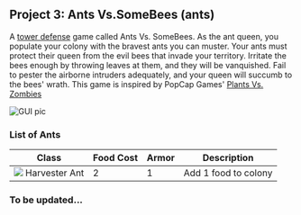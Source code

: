 ## Project 3: Ants Vs.SomeBees (ants)
A [tower defense](https://en.wikipedia.org/wiki/Tower_defense) game called Ants Vs. SomeBees. As the ant queen, you populate your colony with the bravest ants you can muster. Your ants must protect their queen from the evil bees that invade your territory. Irritate the bees enough by throwing leaves at them, and they will be vanquished. Fail to pester the airborne intruders adequately, and your queen will succumb to the bees' wrath. This game is inspired by PopCap Games' [Plants Vs. Zombies](https://en.wikipedia.org/wiki/Tower_defense)

![GUI pic](https://github.com/nam-m/CS61A-Projects/blob/master/ants/assets/splash.png?raw=true)

### List of Ants

Class | Food Cost | Armor | Description
-|-|-|-
![](https://github.com/nam-m/CS61A-Projects/blob/master/ants/assets/insects/ant_harvester.gif?raw=true) Harvester Ant | 2 | 1 | Add 1 food to colony

### To be updated...




